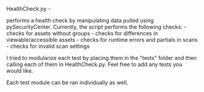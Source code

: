 HealthCheck.py - 

performs a health check by manipulating data pulled using pySecurityCenter. 
Currently, the script performs the following checks:
	- checks for assets without groups
	- checks for differences in viewable/accessible assets
	- checks for runtime errors and partials in scans
	- checks for invalid scan settings

I tried to modularize each test by placing them in the "tests" folder and then calling each of them in 
HealthCheck.py. Feel free to add any tests you would like.

 Each test module can be ran individually as well. 